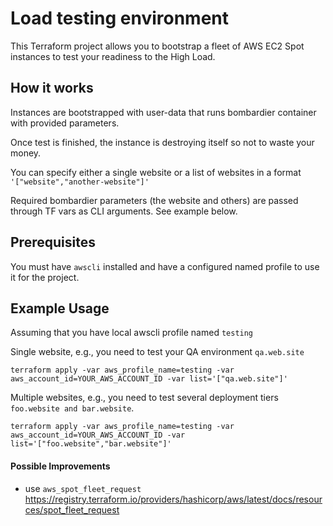 # Load testing environment

This Terraform project allows you to bootstrap a fleet of AWS EC2 Spot instances to test your readiness to the High Load.

## How it works

Instances are bootstrapped with user-data that runs bombardier container with provided parameters. 

Once test is finished, the instance is destroying itself so not to waste your money.

You can specify either a single website or a list of websites in a format `'["website","another-website"]'`

Required bombardier parameters (the website and others) are passed through TF vars as CLI arguments. See example below.

## Prerequisites

You must have `awscli` installed and have a configured named profile to use it for the project.

## Example Usage

Assuming that you have local awscli profile named `testing`

Single website, e.g., you need to test your QA environment `qa.web.site`

```shell
terraform apply -var aws_profile_name=testing -var aws_account_id=YOUR_AWS_ACCOUNT_ID -var list='["qa.web.site"]' 
```

Multiple websites, e.g., you need to test several deployment tiers `foo.website and bar.website`.
```shell
terraform apply -var aws_profile_name=testing -var aws_account_id=YOUR_AWS_ACCOUNT_ID -var list='["foo.website","bar.website"]' 
```


#### Possible Improvements
- use `aws_spot_fleet_request` https://registry.terraform.io/providers/hashicorp/aws/latest/docs/resources/spot_fleet_request
